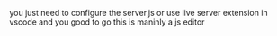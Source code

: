 you just need to configure the server.js or use live server extension in vscode and you good to go
this is maninly a js editor
